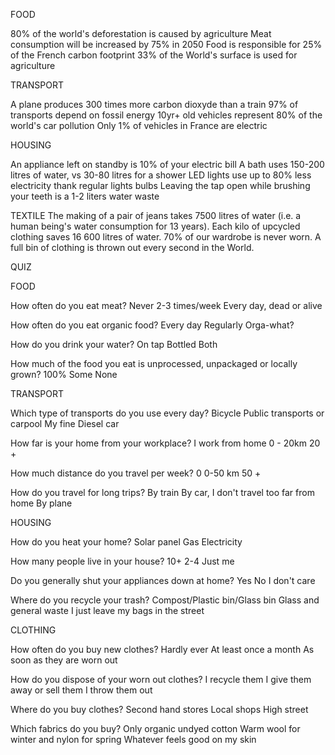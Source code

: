 FOOD

80% of the world's deforestation is caused by agriculture
Meat consumption will be increased by 75% in 2050
Food is responsible for 25% of the French carbon footprint
33% of the World's surface is used for agriculture

TRANSPORT

A plane produces 300 times more carbon dioxyde than a train
97% of transports depend on fossil energy
10yr+ old vehicles represent 80% of the world's car pollution
Only 1% of vehicles in France are electric

HOUSING

An appliance left on standby is 10% of your electric bill
A bath uses 150-200 litres of water, vs 30-80 litres for a shower
LED lights use up to 80% less electricity thank regular lights bulbs
Leaving the tap open while brushing your teeth is a 1-2 liters water waste

TEXTILE
The making of a pair of jeans takes 7500 litres of water (i.e. a human being's water consumption for 13 years).
Each kilo of upcycled clothing saves 16 600 litres of water.
70% of our wardrobe is never worn.
A full bin of clothing is thrown out every second in the World.

QUIZ

FOOD

How often do you eat meat?
Never
2-3 times/week
Every day, dead or alive

How often do you eat organic food?
Every day
Regularly
Orga-what?

How do you drink your water?
On tap
Bottled
Both

How much of the food you eat is unprocessed, unpackaged or locally grown?
100%
Some
None

TRANSPORT

Which type of transports do you use every day?
Bicycle
Public transports or carpool
My fine Diesel car

How far is your home from your workplace?
I work from home
0 - 20km
20 +

How much distance do you travel per week?
0
0-50 km
50 +

How do you travel for long trips?
By train
By car, I don't travel too far from home
By plane

HOUSING

How do you heat your home?
Solar panel
Gas
Electricity

How many people live in your house?
10+
2-4
Just me

Do you generally shut your appliances down at home?
Yes
No
I don't care

Where do you recycle your trash?
Compost/Plastic bin/Glass bin
Glass and general waste
I just leave my bags in the street

CLOTHING

How often do you buy new clothes?
Hardly ever
At least once a month
As soon as they are worn out

How do you dispose of your worn out clothes?
I recycle them
I give them away or sell them
I throw them out

Where do you buy clothes?
Second hand stores
Local shops
High street

Which fabrics do you buy?
Only organic undyed cotton
Warm wool for winter and nylon for spring
Whatever feels good on my skin

